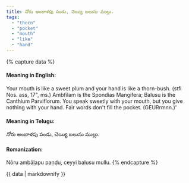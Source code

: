 ```yaml
---
title: నోరు అంబాళపు పండు, చెయ్యి బలుసు ముల్లు.
tags:
  - "thorn"
  - "pocket"
  - "mouth"
  - "like"
  - "hand"
---
```


{% capture data %}
#### Meaning in English:
Your mouth is like a sweet plum and your hand is like a thorn-bush.
(stfl Nos. ass, 17", ms.)
Ambfilam is the Spondias Mangifera; Balusu is the Canthium Parviflorum.
You speak sweetly with your mouth, but you give nothing with your hand.
Fair words don't fill the pocket. (GEURrmnn.)'

#### Meaning in Telugu:
నోరు అంబాళపు పండు, చెయ్యి బలుసు ముల్లు.

#### Romanization:
Nōru ambāḷapu paṇḍu, ceyyi balusu mullu.
{% endcapture %}

{{ data | markdownify }}

